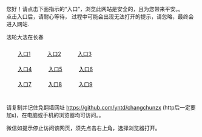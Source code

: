 您好！请点击下面指示的“入口”，浏览此网站是安全的，且为您带来平安。。 <br/>
点击入口后，请耐心等待， 过程中可能会出现无法打开的提示，请忽略，最终会进入网站. </br>

法轮大法在长春<br/>
<div style="padding:10px"><a style="margin:20px" target="_blank" href="https://d3s64m6qvryuhc.cloudfront.net/2Qpsp?kxjvzpbc" id="ccLink1" rel="nofollow">入口1</a> <a target="_blank" style="margin:20px" href="https://d11vwb2nhbigwu.cloudfront.net/2Qpsp?bcjynf" id="ccLink2" rel="nofollow">入口2</a> <a style="margin:20px" target="_blank" href="https://d3934ito0x3aog.cloudfront.net/2Qpsp?lzcfbrss" id="ccLink3" rel="nofollow">入口3</a></div>

<div style="padding:10px" ><a style="margin:20px" target="_blank" href="https://d3s64m6qvryuhc.cloudfront.net/2Qpsp?kxjvzpbc" id="ccLink4" rel="nofollow">入口4</a> <a style="margin:20px" href="https://d11vwb2nhbigwu.cloudfront.net/2Qpsp?bcjynf" target="_blank" id="ccLink5" rel="nofollow">入口5</a> <a style="margin:20px" href="https://d3934ito0x3aog.cloudfront.net/2Qpsp?lzcfbrss" target="_blank" id="ccLink6" rel="nofollow">入口6</a></div>

<div style="padding:10px"><a style="margin:20px" target="_blank" href="https://d3s64m6qvryuhc.cloudfront.net/2Qpsp?kxjvzpbc" id="ccLink7" rel="nofollow">入口7</a> <a style="margin:20px" href="https://d11vwb2nhbigwu.cloudfront.net/2Qpsp?bcjynf" target="_blank" id="ccLink8" rel="nofollow">入口8</a> <a style="margin:20px" target="_blank" href="https://d3934ito0x3aog.cloudfront.net/2Qpsp?lzcfbrss" id="ccLink9" rel="nofollow">入口9</a></div>

<br/>



请复制并记住免翻墙网址 https://github.com/yntd/changchunzx (http后一定要加s)，在电脑或手机的浏览器均可访问。。<br/>

微信如提示停止访问该网页，须先点击右上角，选择浏览器打开。
